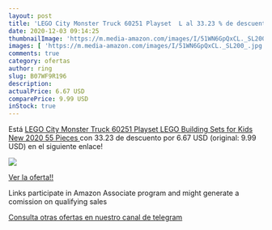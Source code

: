 ```yaml
---
layout: post
title: 'LEGO City Monster Truck 60251 Playset  L al 33.23 % de descuento'
date: 2020-12-03 09:14:25
thumbnailImage: 'https://m.media-amazon.com/images/I/51WN6GpQxCL._SL200_.jpg'
images: [ 'https://m.media-amazon.com/images/I/51WN6GpQxCL._SL200_.jpg' ]
comments: true
category: ofertas
author: ring
slug: B07WF9R196
description:
actualPrice: 6.67 USD
comparePrice: 9.99 USD
inStock: true
---
```


Está [LEGO City Monster Truck 60251 Playset  LEGO Building Sets for Kids  New 2020  55 Pieces ](https://www.amazon.com/dp/B07WF9R196/?tag=tolees-20) con 33.23 de descuento por 6.67 USD (original: 9.99 USD) en el siguiente enlace!

[![](https://m.media-amazon.com/images/I/51WN6GpQxCL._SL200_.jpg)](https://www.amazon.com/dp/B07WF9R196/?tag=tolees-20)

[Ver la oferta!!](https://www.amazon.com/dp/B07WF9R196/?tag=tolees-20)

Links participate in Amazon Associate program and might generate a comission on qualifying sales

[Consulta otras ofertas en nuestro canal de telegram](https://t.me/s/ofertas25)
